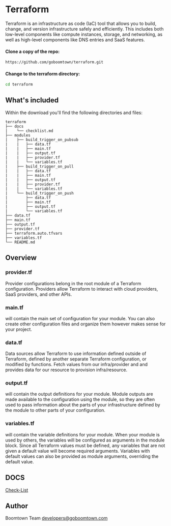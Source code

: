 # Terraform

Terraform is an infrastructure as code (IaC) tool that allows you to build, change, and version infrastructure safely and efficiently. This includes both low-level components like compute instances, storage, and networking, as well as high-level components like DNS entries and SaaS features.

#### Clone a copy of the repo:

```bash
https://github.com/goboomtown/terraform.git
```

#### Change to the terraform directory:

```bash
cd terraform
```

## What's included

Within the download you'll find the following directories and files:

```
terraform
├── docs
|    └── checklist.md
├── modules
|    ├── build_trigger_on_pubsub
|    |   ├── data.tf
|    |   ├── main.tf
|    |   ├── output.tf
|    |   ├── provider.tf
|    |   └── variables.tf
|    ├── build_trigger_on_pull
|    |   ├── data.tf
|    |   ├── main.tf
|    |   ├── output.tf
|    |   ├── provider.tf
|    |   └── variables.tf
|    └── build_trigger_on_push
|        ├── data.tf
|        ├── main.tf
|        ├── output.tf
|        └── variables.tf
├── data.tf
├── main.tf
├── output.tf
├── provider.tf
├── terraform.auto.tfvars
├── variables.tf
└── README.md
```

## Overview

### provider.tf

Provider configurations belong in the root module of a Terraform configuration. Providers allow Terraform to interact with cloud providers, SaaS providers, and other APIs.

### main.tf

will contain the main set of configuration for your module. You can also create other configuration files and organize them however makes sense for your project.

### data.tf

Data sources allow Terraform to use information defined outside of Terraform, defined by another separate Terraform configuration, or modified by functions.
Fetch values from our infra/provider and and provides data for our resource to provision infra/resource.

### output.tf

will contain the output definitions for your module. Module outputs are made available to the configuration using the module, so they are often used to pass information about the parts of your infrastructure defined by the module to other parts of your configuration.

### variables.tf

will contain the variable definitions for your module. When your module is used by others, the variables will be configured as arguments in the module block. Since all Terraform values must be defined, any variables that are not given a default value will become required arguments. Variables with default values can also be provided as module arguments, overriding the default value.

## DOCS

[Check-List](/docs/checklist.md)

## Author

Boomtown Team <developers@goboomtown.com>
